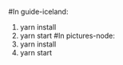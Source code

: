 #In guide-iceland:
  1. yarn install
  2. yarn start
#In pictures-node:
  1. yarn install
  2. yarn start